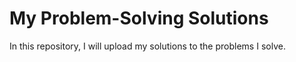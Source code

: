 # My Problem-Solving Solutions

In this repository, I will upload my solutions to the problems I solve.
